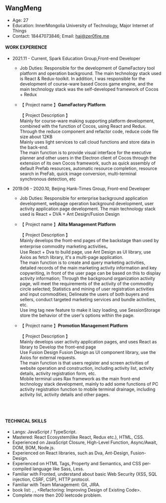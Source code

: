 ## WangMeng

- Age: 27
- Education: InnerMongolia University of Technology, Major Internet of Things
- Contact: 18447073846; Email: hai@zer0fire.me

#### WORK EXPERIENCE

- 2021.11 - Current, Spark Education Group,Front-end Developer

  - Job Duties: Responsible for the development of GameFactory tool platform and operation background. The main technology stack used is React & Redux-toolkit. In addition, I was responsible for the development of course-ware based Cocos game engine, and the main technology stack was the self-developed framework of Cocos + Redux

  - 【 Project name 】**GameFactory Platform**<br/>

    【 Project Description 】<br/>
    Mainly for course-ware making supporting platform development, combined with the function of Cocos, using React and Redux. Through the reduce component and refactor code, reduce code file size about 12KB <br/>
    Mainly uses light services to call cloud functions and store data in the back-end.<br/>
    The main function is to provide visual interface for the executive planner and other users in the Electron client of Cocos through the extension of its own Cocos framework, such as quick assembly of default Prefab resources, automatic resource completion, resource search in PreFab, quick image conversion, multi-terminal synchronous detection, etc<br/>

- 2019.06 - 2020.10, Beijing Hank-Times Group, Front-end Developer

  - Job Duties: Responsible for enterprise background application development, webpage operation background development, user activity application page development. The main technology stack used is React + DVA + Ant Design/Fusion Design

  - 【 Project name 】**Alita Management Platform**<br/>

    【 Project Description 】<br/>
    Mainly develops the front-end pages of the backstage than used by enterprise commodity marketing activities。<br/>
    Use React + Dva to build page, use Ant Design as UI library, use Axios as fetch library, it's a multi-page application.<br/>
    The main function is to create and query marketing activities, detailed records of the main marketing activity information and key copywriting, in front of the user page can be based on this to display activity information; Through the background organization activity page, will meet the requirements of the activity of the commodity circle selected; Statistics and mining of user registration activities and input commodities; Delineate the users of both buyers and sellers, conduct targeted marketing services and bundle activities, etc.<br/>
    Use img tag new feature to make it lazy loading, use SessionStorage store the behavior of the user's options within the page. <br/>

  - 【 Project name 】**Promotion Management Platform**<br/>

    【 Project Description 】<br/>
    Mainly develops user activity application pages, and uses React as library to Develop the front-end page<br/>
    Use Fusion Design Fusion Design as UI component library, use the Axios for external requests.<br/>
    The main function is that users register and screen activities of website operation and construction, including activity list, activity details, activity registration form, etc.<br/>
    Mobile terminal uses Rax framework as the main front-end technology stack development, mainly to add some functions of PC activity registration function to mobile terminal drainage, including activity list, activity details and other pages.<br/>

    <br/>
    <br/>

#### TECHNICAL SKILLS

- Langs: JavaScript / TypeScript.
- Mastered: React Ecosystem(like React, Redux etc.), HTML, CSS.
- Experienced on JavaScript Closure, High-Level Function, Async/Await, DOM, BOM, Node.js.
- Experienced on React libraries, such as Dva, Ant-Design, Fusion-Design.
- Experienced on HTML Tags, Property and Semantics, and CSS per-compiled language like Sass, Less.
- Familiar with Fronted, understand about basic Web Security (XSS, SQL injection, CSRF, CSP), HTTP protocol.
- Familiar with Team Management: Git, JIRA.
- book list: <The Book of CSS3>, <Professional JavaScript for Web Developers>, <Refactoring: Improving Design of Existing Code>.
- Complete more then 200 leetcode problem.
